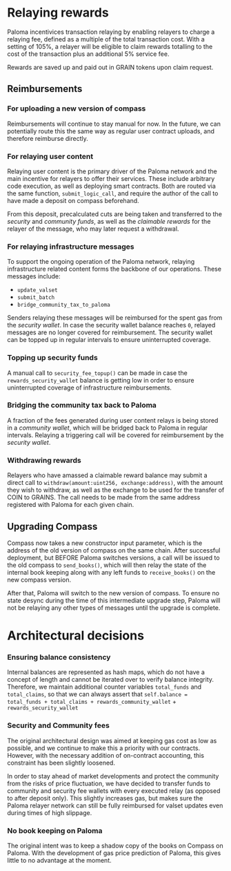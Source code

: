 # Relaying rewards

Paloma incentivices transaction relaying by enabling relayers to charge a 
relaying fee, defined as a multiple of the total transaction cost. With a
setting of 105%, a relayer will be eligible to claim rewards totalling to the
cost of the transaction plus an additional 5% service fee.

Rewards are saved up and paid out in GRAIN tokens upon claim request.

## Reimbursements

### For uploading a new version of compass

Reimbursements will continue to stay manual for now. 
In the future, we can potentially route this the same way as regular user contract uploads,
and therefore reimburse directly.

### For relaying user content

Relaying user content is the primary driver of the Paloma network and the main incentive
for relayers to offer their services. These include arbitrary code execution, as well
as deploying smart contracts. Both are routed via the same function, `submit_logic_call`,
and require the author of the call to have made a deposit on compass beforehand.

From this deposit, precalculated cuts are being taken and transferred to the _security_ and
_community funds_, as well as the _claimable rewards_ for the relayer of the message, who
may later request a withdrawal.


### For relaying infrastructure messages

To support the ongoing operation of the Paloma network, relaying infrastructure related
content forms the backbone of our operations. These messages include:

- `update_valset`
- `submit_batch`
- `bridge_community_tax_to_paloma`

Senders relaying these messages will be reimbursed for the spent gas from the _security wallet_. 
In case the security wallet balance reaches `0`, relayed messages are no longer covered
for reimbursement. The security wallet can be topped up in regular intervals to ensure
uninterrupted coverage.

### Topping up security funds

A manual call to `security_fee_topup()` can be made in case the `rewards_security_wallet`
balance is getting low in order to ensure uninterrupted coverage of infrastructure
reimbursements.

### Bridging the community tax back to Paloma

A fraction of the fees generated during user content relays is being stored in a
_community wallet_, which will be bridged back to Paloma in regular intervals.
Relaying a triggering call will be covered for reimbursement by the _security wallet_.

### Withdrawing rewards

Relayers who have amassed a claimable reward balance may submit a direct call
to `withdraw(amount:uint256, exchange:address)`, with the amount they wish to
withdraw, as well as the exchange to be used for the transfer of COIN to GRAINS.
The call needs to be made from the same address registered with Paloma for each
given chain.


## Upgrading Compass

Compass now takes a new constructor input parameter, which is the address
of the old version of compass on the same chain. After successful deployment, but
BEFORE Paloma switches versions, a call will be issued to the old compass to 
`send_books()`, which will then relay the state of the internal book keeping
along with any left funds to `receive_books()` on the new compass version.

After that, Paloma will switch to the new version of compass. To ensure 
no state desync during the time of this intermediate upgrade step, Paloma
will not be relaying any other types of messages until the upgrade is complete.

# Architectural decisions

### Ensuring balance consistency

Internal balances are represented as hash maps, which do not have a concept of length
and cannot be iterated over to verify balance integrity.
Therefore, we maintain additional counter variables `total_funds` and `total_claims`, 
so that we can always assert that 
`self.balance = total_funds + total_claims + rewards_community_wallet` + `rewards_security_wallet`


### Security and Community fees

The original architectural design was aimed at keeping gas cost as low as
possible, and we continue to make this a priority with our contracts.
However, with the necessary addition of on-contract accounting, this 
constraint has been slightly loosened.

In order to stay ahead of market developments and protect the community from
the risks of price fluctuation, we have decided to transfer funds to community
and security fee wallets with every executed relay (as opposed to after
deposit only). This slightly increases gas, but makes sure the Paloma
relayer network can still be fully reimbursed for valset updates even during
times of high slippage.

### No book keeping on Paloma

The original intent was to keep a shadow copy of the books on Compass on 
Paloma. With the development of gas price prediction of Paloma, this gives
little to no advantage at the moment.
